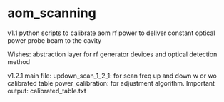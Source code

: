# aom_scanning
v1.1
python scripts to calibrate aom rf power to deliver constant optical power probe beam to the cavity

Wishes: abstraction layer for rf generator devices and optical detection method


v1.2.1
main file:
	updown_scan_1_2_1: for scan freq up and down w or wo calibrated table
	power_calibration: for adjustment algorithm. Important output: calibrated_table.txt

